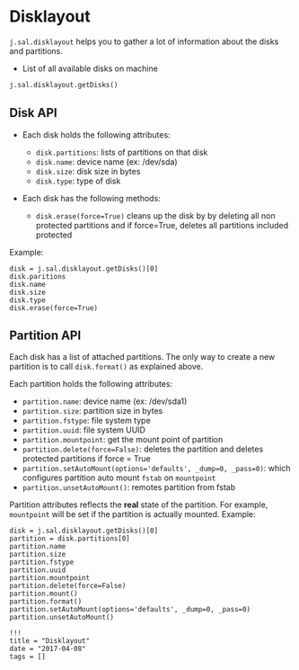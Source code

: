# Disklayout

`j.sal.disklayout` helps you to gather a lot of information about the disks and partitions.

- List of all available disks on machine

```python
j.sal.disklayout.getDisks()
```

## Disk API

- Each disk holds the following attributes:

  - `disk.partitions`: lists of partitions on that disk
  - `disk.name`: device name (ex: /dev/sda)
  - `disk.size`: disk size in bytes
  - `disk.type`: type of disk

- Each disk has the following methods:

  - `disk.erase(force=True)` cleans up the disk by by deleting all non protected partitions and if force=True, deletes all partitions included protected

Example:

```
disk = j.sal.disklayout.getDisks()[0]
disk.paritions
disk.name
disk.size
disk.type
disk.erase(force=True)
```

## Partition API

Each disk has a list of attached partitions. The only way to create a new partition is to call `disk.format()` as explained above.

Each partition holds the following attributes:

- `partition.name`: device name (ex: /dev/sda1)
- `partition.size`: partition size in bytes
- `partition.fstype`: file system type
- `partition.uuid`: file system UUID
- `partition.mountpoint`: get the mount point of partition
- `partition.delete(force=False)`: deletes the partition and deletes protected partitions if force = True
- `partition.setAutoMount(options='defaults', _dump=0, _pass=0)`: which configures partition auto mount `fstab` on `mountpoint`
- `partition.unsetAutoMount()`: remotes partition from fstab


Partition attributes reflects the **real** state of the partition. For example, `mountpoint` will be set if the partition is actually mounted.
Example:

```
disk = j.sal.disklayout.getDisks()[0]
partition = disk.partitions[0]
partition.name
partition.size
partition.fstype
partition.uuid
partition.mountpoint
partition.delete(force=False)
partition.mount()
partition.format()
partition.setAutoMount(options='defaults', _dump=0, _pass=0)
partition.unsetAutoMount()
```

```
!!!
title = "Disklayout"
date = "2017-04-08"
tags = []
```

